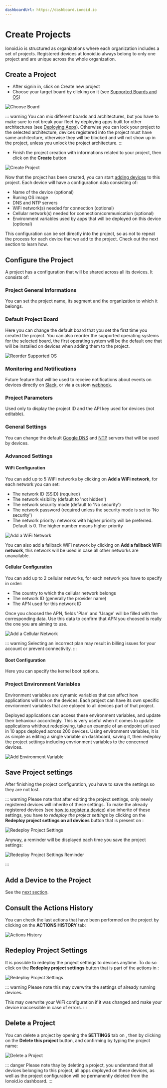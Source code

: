 ```yaml
---
dashboardUrl: https://dashboard.ionoid.io
---
```


# Create Projects

Ionoid.io is structured as organizations where each organization includes a set
of projects. Registered devices at Ionoid.io always belong to only one project and
are unique across the whole organization.


## Create a Project

- After signin in, click on <a :href="$frontmatter.dashboardUrl+'/projects/new'" target="_blank">Create new project</a>
- Choose your target board by clicking on it (see [Supported Boards and
  OS](/docs/supported-boards-and-os.md))

![Choose Board](/steps/projects-and-devices/choose_board.gif)

::: warning
  You can mix different boards and architectures, but you have to make sure to
not break your fleet by deploying apps built for other architectures
(see [Deploying Apps](/)). Otherwise you can lock your project to the selected
architecture, devices registered into the project must have same architecture,
otherwise they will be blocked and will not show up in the project,
unless you unlock the project architecture.
:::

- Finish the project creation with informations related to your project, then
  click on the **Create** button

![Create Project](/steps/projects-and-devices/finish_create_project.gif)

Now that the project has been created, you can start
<a href="/docs/register-devices.html" target="_blank">adding devices</a> to this
project. Each device will have a configuration data consisting of:

- Name of the device (optional)
- Runing OS image
- DNS and NTP servers
- WiFi network(s) needed for connection (optional)
- Cellular network(s) needed for connection/communication (optional)
- Environment variables used by apps that will be deployed on this device
  (optional)

This configuration can be set directly into the project, so as not to repeat
the process for each device that we add to the project. Check out the next
section to learn how.

## Configure the Project

A project has a configuration that will be shared across all its devices. It
consists of:

### Project General Informations

You can set the project name, its segment and the organization to which it
belongs.

### Default Project Board

Here you can change the default board that you set the first time you created the
project. You can also reorder the supported operating systems for the selected
board, the first operating system will be the default one that will be
installed on devices when adding them to the project.

![Reorder Supported OS](/steps/projects-and-devices/reorder_supported_os.png)

### Monitoring and Notifications

Future feature that will be used to receive notifications about events on
devices directly on [Slack](https://slack.com/), or via a custom
[webhook](https://wikipedia.org/wiki/Webhook).

### Project Parameters

Used only to display the project ID and the API key used for devices (not
editable).

### General Settings

You can change the default
[Google DNS](https://developers.google.com/speed/public-dns) and
[NTP](https://developers.google.com/time) servers that will be used by devices.

### Advanced Settings

#### WiFi Configuration

You can add up to 5 WiFi networks by clicking on **Add a WiFi network**, for each
network you can set:

- The network ID (SSID) (required)
- The network visibility (default to 'not hidden')
- The network security mode (default to 'No security')
- The network password (required unless the security mode is set to 'No
  security')
- The network priority: networks with higher priority will be preferred. Default
is 0. The higher number means higher priority

![Add a WiFi Network](/steps/projects-and-devices/add_wifi_network.png)

You can also add a fallback WiFi network by clicking on **Add a fallback WiFi
network**, this network will be used in case all other networks are unavailable.

#### Cellular Configuration

You can add up to 2 cellular networks, for each network you have to specify in
order:

- The country to which the cellular network belongs
- The network ID (generally the provider name)
- The APN used for this network ID

Once you choosed the APN, fields 'Plan' and 'Usage' will be filled with the
corresponding data. Use this data to confirm that APN you choosed is really the
one you are aiming to use.

![Add a Cellular Network](/steps/projects-and-devices/add_cellular_network.gif)

::: warning
Selecting an incorrect plan may result in billing issues for your account or
prevent connectivity.
:::


#### Boot Configuration

Here you can specify the kernel boot options.


### Project Environment Variables

Environment variables are dynamic variables that can affect how applications will run
on the devices. Each project can have its own specific envrionment variables that
are eployed to all devices part of that project.

Deployed applications can access these environment variables, and update their behaviour accordingly.
This is very useful when it comes to update applications whithout redeploying, take an example
of an endpoint url used in 10 apps deployed across 200 devices. Using environment variables, it is as
simple as editing a single variable on dashboard, saving it, then redeploy the project settings including
envrionment variables to the concerned devices.

![Add Environment Variable](/steps/projects-and-devices/add_env_var.gif)


## Save Project settings

After finishing the project configuration, you have to save the settings so they are not lost.

::: warning
Please note that after editing the project settings, only newly registered devices
will inherite of these settings. To make the already registered devices (see [how
to register a device]()) also inherite of these settings, you have to _redeploy
the project settings_ by clicking on the **Redeploy project settings on all
devices** button that is present on <the-project-details-page/>:

![Redeploy Project Settings](/steps/projects-and-devices/redeploy_project_settings.png)

Anyway, a reminder will be displayed each time you save the project settings:

![Redeploy Project Settings Reminder](/steps/projects-and-devices/redeploy_project_settings_reminder.gif)

:::


## Add a Device to the Project

See the [next section](./register-devices.md).


## Consult the Actions History

You can check the last actions that have been performed on the project by
clicking on the **ACTIONS HISTORY** tab:

![Actions History](/steps/projects-and-devices/actions_history.png)


## Redeploy Project Settings

It is possible to redeploy the project settings to devices anytime. To do so
click on the **Redeploy project settings** button that is part of the actions in
<the-project-details-page/>:

![Redeploy Project Settings](/steps/projects-and-devices/redeploy_project_settings.png)


::: warning
Please note this may overwrite the settings of already running devices.

This may overwrite your WiFi configuration if it was changed and make your device
inaccessible in case of errors.
:::


## Delete a Project

You can delete a project by opening the **SETTINGS** tab on
<the-project-details-page/>, then by clicking on the **Delete this project**
button, and confirming by typing the project name:

![Delete a Project](/steps/projects-and-devices/delete_a_project.gif)

::: danger
Please note thay by deleting a project, you understand that all devices
belonging to this project, all apps deployed on these devices, as well as the
project configuration will be permanently deleted from the Ionoid.io dashboard.
:::

<Content :page-key="getPageKey($site.pages, '/docs/_have-questions.html')" />
